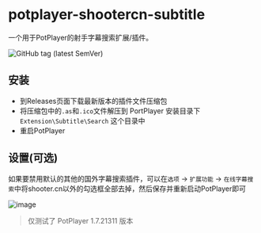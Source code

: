 potplayer-shootercn-subtitle
===

一个用于PotPlayer的射手字幕搜索扩展/插件。

![GitHub tag (latest SemVer)](https://img.shields.io/github/v/release/lindowx/potplayer-shootercn-subtitle)

## 安装

- 到Releases页面下载最新版本的插件文件压缩包
- 将压缩包中的`.as`和`.ico`文件解压到 PortPlayer 安装目录下 `Extension\Subtitle\Search` 这个目录中
- 重启PotPlayer

## 设置(可选)

如果要禁用默认的其他的国外字幕搜索插件，可以在`选项` -> `扩展功能` -> `在线字幕搜索`中将shooter.cn以外的勾选框全部去掉，然后保存并重新启动PotPlayer即可

![image](https://raw.githubusercontent.com/lindowx/potplayer-shootercn-subtitle/main/screenshot/settings.png)

> 仅测试了 PotPlayer 1.7.21311 版本
